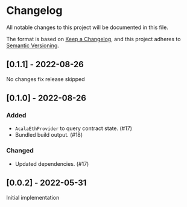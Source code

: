 # Changelog
All notable changes to this project will be documented in this file.

The format is based on [Keep a Changelog](https://keepachangelog.com/en/1.0.0/),
and this project adheres to [Semantic Versioning](https://semver.org/spec/v2.0.0.html).

## [0.1.1] - 2022-08-26
No changes fix release skipped

## [0.1.0] - 2022-08-26
### Added
- `AcalaEthProvider` to query contract state. (#17)
- Bundled build output. (#18)
### Changed
- Updated dependencies. (#17)

## [0.0.2] - 2022-05-31

Initial implementation

